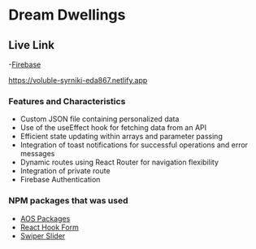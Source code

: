 # Dream Dwellings

## Live Link

-[Firebase](https://assignment-nine-f0f49.web.app)

https://voluble-syrniki-eda867.netlify.app

### Features and Characteristics

- Custom JSON file containing personalized data
- Use of the useEffect hook for fetching data from an API
- Efficient state updating within arrays and parameter passing
- Integration of toast notifications for successful operations and error messages
- Dynamic routes using React Router for navigation flexibility
- Integration of private route
- Firebase Authentication

### NPM packages that was used

- [AOS Packages](https://michalsnik.github.io/aos/)
- [React Hook Form](https://react-hook-form.com/)
- [Swiper Slider](https://swiperjs.com/)
